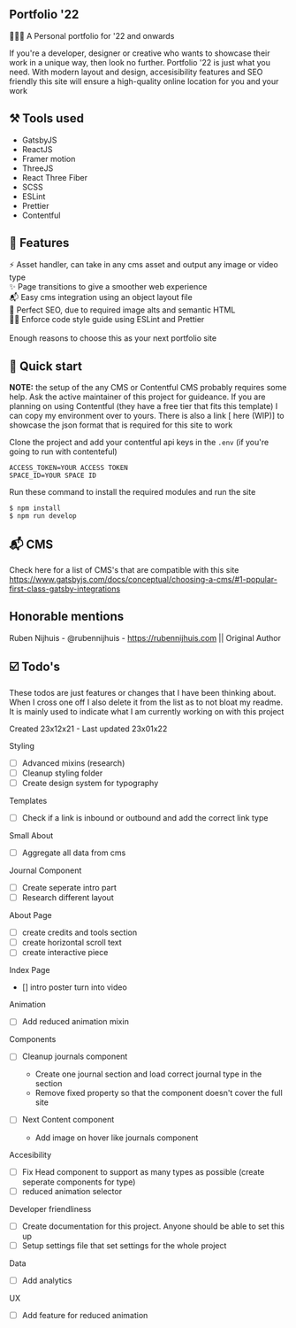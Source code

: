## Portfolio '22

🧑🏽‍🎨 A Personal portfolio for '22 and onwards

If you're a developer, designer or creative who wants to showcase their work in a unique way, then look no further. Portfolio '22 is just what you need. With modern layout and design, accesisibility features and SEO friendly this site will ensure a high-quality online location for you and your work

## ⚒ Tools used

- GatsbyJS <br>
- ReactJS <br>
- Framer motion <br>
- ThreeJS <br>
- React Three Fiber <br>
- SCSS <br>
- ESLint <br>
- Prettier <br>
- Contentful <br>

## 🦶 Features

⚡️ Asset handler, can take in any cms asset and output any image or video type <br>
✨ Page transitions to give a smoother web experience <br>
📬 Easy cms integration using an object layout file <br>
👀 Perfect SEO, due to required image alts and semantic HTML <br>
👮‍♂️ Enforce code style guide using ESLint and Prettier <br>
<br>
Enough reasons to choose this as your next portfolio site

## 🚀 Quick start

<b>NOTE:</b> the setup of the any CMS or Contentful CMS probably requires some help. Ask the active maintainer of this project for guideance. If you are planning on using Contentful (they have a free tier that fits this template) I can copy my environment over to yours.
There is also a link [ here (WIP)] to showcase the json format that is required for this site to work

Clone the project and add your contentful api keys in the `.env` (if you're going to run with contenteful)

```
ACCESS_TOKEN=YOUR ACCESS TOKEN
SPACE_ID=YOUR SPACE ID
```

Run these command to install the required modules and run the site

```
$ npm install
$ npm run develop
```

## 📬 CMS

Check here for a list of CMS's that are compatible with this site
https://www.gatsbyjs.com/docs/conceptual/choosing-a-cms/#1-popular-first-class-gatsby-integrations

## Honorable mentions

Ruben Nijhuis - @rubennijhuis - https://rubennijhuis.com || Original Author

## ☑️ Todo's

These todos are just features or changes that I have been thinking about. When I cross one off I also delete it from the list as to not bloat my readme. It is mainly used to indicate what I am currently working on with this project

Created 23x12x21 - Last updated 23x01x22

Styling
- [ ] Advanced mixins (research)
- [ ] Cleanup styling folder
- [ ] Create design system for typography

Templates
- [ ] Check if a link is inbound or outbound and add the correct link type

Small About
- [ ] Aggregate all data from cms

Journal Component
- [ ] Create seperate intro part
- [ ] Research different layout

About Page
- [ ] create credits and tools section
- [ ] create horizontal scroll text
- [ ] create interactive piece

Index Page
- [] intro poster turn into video

Animation
- [ ] Add reduced animation mixin

Components
- [ ] Cleanup journals component
  - Create one journal section and load correct journal type in the section
  - Remove fixed property so that the component doesn't cover the full site

- [ ] Next Content component
    - Add image on hover like journals component

Accesibility
- [ ] Fix Head component to support as many types as possible (create seperate components for type)
- [ ] reduced animation selector

Developer friendliness
- [ ] Create documentation for this project. Anyone should be able to set this up
- [ ] Setup settings file that set settings for the whole project

Data
- [ ] Add analytics

UX
- [ ] Add feature for reduced animation
